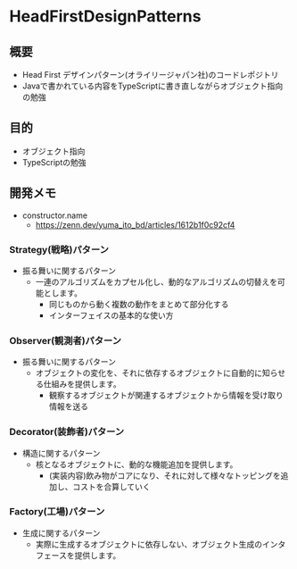 # HeadFirstDesignPatterns

## 概要
 + Head First デザインパターン(オライリージャパン社)のコードレポジトリ
  + Javaで書かれている内容をTypeScriptに書き直しながらオブジェクト指向の勉強

## 目的
 + オブジェクト指向
 + TypeScriptの勉強

## 開発メモ

 + constructor.name
   + https://zenn.dev/yuma_ito_bd/articles/1612b1f0c92cf4

### Strategy(戦略)パターン
 + 振る舞いに関するパターン
   + 一連のアルゴリズムをカプセル化し、動的なアルゴリズムの切替えを可能とします。
     + 同じものから動く複数の動作をまとめて部分化する
     + インターフェイスの基本的な使い方

### Observer(観測者)パターン
 + 振る舞いに関するパターン
   + オブジェクトの変化を、それに依存するオブジェクトに自動的に知らせる仕組みを提供します。
     + 観察するオブジェクトが関連するオブジェクトから情報を受け取り情報を送る

### Decorator(装飾者)パターン
 + 構造に関するパターン
   + 核となるオブジェクトに、動的な機能追加を提供します。
     + (実装内容)飲み物がコアになり、それに対して様々なトッピングを追加し、コストを合算していく

### Factory(工場)パターン
 + 生成に関するパターン
   + 実際に生成するオブジェクトに依存しない、オブジェクト生成のインタフェースを提供します。

